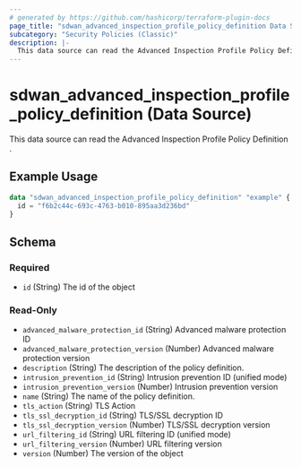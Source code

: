 ```yaml
---
# generated by https://github.com/hashicorp/terraform-plugin-docs
page_title: "sdwan_advanced_inspection_profile_policy_definition Data Source - terraform-provider-sdwan"
subcategory: "Security Policies (Classic)"
description: |-
  This data source can read the Advanced Inspection Profile Policy Definition .
---
```


# sdwan_advanced_inspection_profile_policy_definition (Data Source)

This data source can read the Advanced Inspection Profile Policy Definition .

## Example Usage

```terraform
data "sdwan_advanced_inspection_profile_policy_definition" "example" {
  id = "f6b2c44c-693c-4763-b010-895aa3d236bd"
}
```

<!-- schema generated by tfplugindocs -->
## Schema

### Required

- `id` (String) The id of the object

### Read-Only

- `advanced_malware_protection_id` (String) Advanced malware protection ID
- `advanced_malware_protection_version` (Number) Advanced malware protection version
- `description` (String) The description of the policy definition.
- `intrusion_prevention_id` (String) Intrusion prevention ID (unified mode)
- `intrusion_prevention_version` (Number) Intrusion prevention version
- `name` (String) The name of the policy definition.
- `tls_action` (String) TLS Action
- `tls_ssl_decryption_id` (String) TLS/SSL decryption ID
- `tls_ssl_decryption_version` (Number) TLS/SSL decryption version
- `url_filtering_id` (String) URL filtering ID (unified mode)
- `url_filtering_version` (Number) URL filtering version
- `version` (Number) The version of the object
